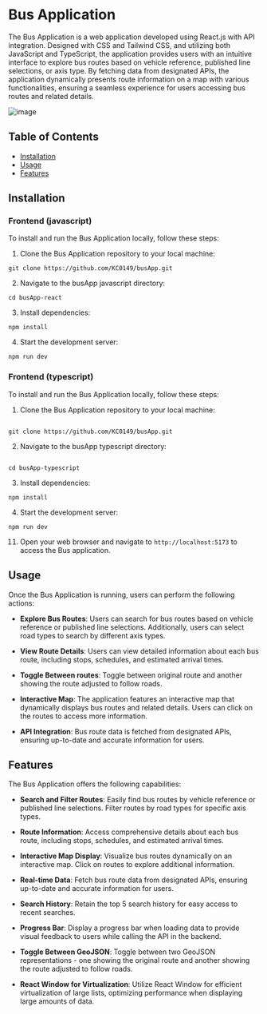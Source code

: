 # Bus Application

The Bus Application is a web application developed using React.js with API integration. Designed with CSS and Tailwind CSS, and utilizing both JavaScript and TypeScript, the application provides users with an intuitive interface to explore bus routes based on vehicle reference, published line selections, or axis type. By fetching data from designated APIs, the application dynamically presents route information on a map with various functionalities, ensuring a seamless experience for users accessing bus routes and related details.

![image](https://github.com/KC0149/busApp/assets/115627529/7780a058-866f-4140-9ac0-0246d8de6b32)

## Table of Contents

- [Installation](#installation)
- [Usage](#usage)
- [Features](#features)

## Installation

### Frontend (javascript)

To install and run the Bus Application locally, follow these steps:

1. Clone the Bus Application repository to your local machine:

```
git clone https://github.com/KC0149/busApp.git

```

2. Navigate to the busApp javascript directory:

```
cd busApp-react

```

3. Install dependencies:

```
npm install

```

4. Start the development server:

```
npm run dev

```

### Frontend (typescript)

To install and run the Bus Application locally, follow these steps:

1. Clone the Bus Application repository to your local machine:

```

git clone https://github.com/KC0149/busApp.git

```

2. Navigate to the busApp typescript directory:

```

cd busApp-typescript

```

3. Install dependencies:

```
npm install

```

4. Start the development server:

```
npm run dev

```

11. Open your web browser and navigate to `http://localhost:5173` to access the Bus application.

## Usage

Once the Bus Application is running, users can perform the following actions:

- **Explore Bus Routes**: Users can search for bus routes based on vehicle reference or published line selections. Additionally, users can select road types to search by different axis types.

- **View Route Details**: Users can view detailed information about each bus route, including stops, schedules, and estimated arrival times.

- **Toggle Between routes**: Toggle between original route and another showing the route adjusted to follow roads.

- **Interactive Map**: The application features an interactive map that dynamically displays bus routes and related details. Users can click on the routes to access more information.

- **API Integration**: Bus route data is fetched from designated APIs, ensuring up-to-date and accurate information for users.

## Features

The Bus Application offers the following capabilities:

- **Search and Filter Routes**: Easily find bus routes by vehicle reference or published line selections. Filter routes by road types for specific axis types.
- **Route Information**: Access comprehensive details about each bus route, including stops, schedules, and estimated arrival times.
- **Interactive Map Display**: Visualize bus routes dynamically on an interactive map. Click on routes to explore additional information.

- **Real-time Data**: Fetch bus route data from designated APIs, ensuring up-to-date and accurate information for users.

- **Search History**: Retain the top 5 search history for easy access to recent searches.

- **Progress Bar**: Display a progress bar when loading data to provide visual feedback to users while calling the API in the backend.

- **Toggle Between GeoJSON**: Toggle between two GeoJSON representations - one showing the original route and another showing the route adjusted to follow roads.

- **React Window for Virtualization**: Utilize React Window for efficient virtualization of large lists, optimizing performance when displaying large amounts of data.
